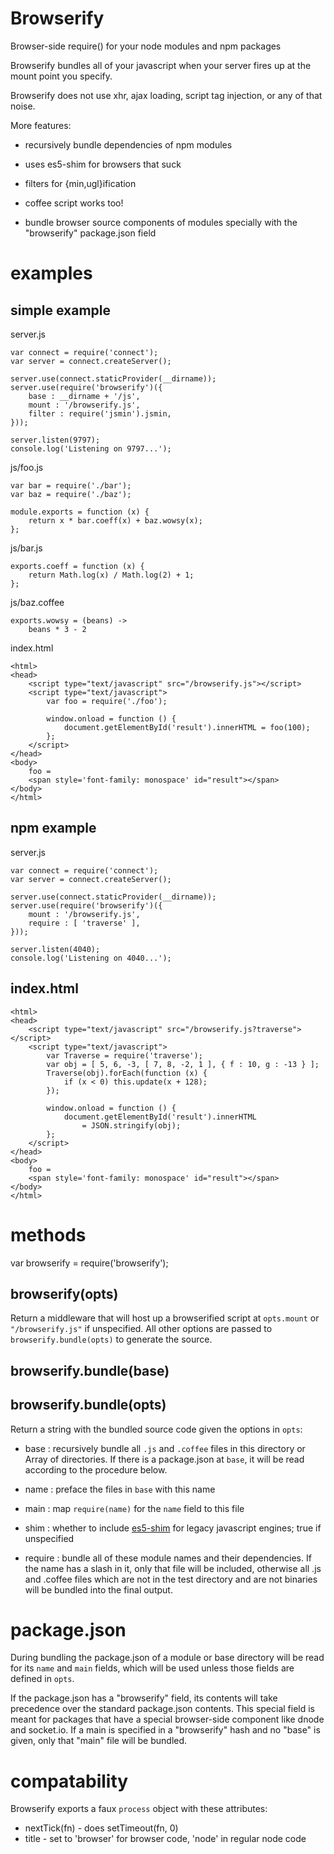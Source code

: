 Browserify
==========

Browser-side require() for your node modules and npm packages

Browserify bundles all of your javascript when your server fires up at the mount
point you specify.

Browserify does not use xhr, ajax loading, script tag injection, or any of that
noise.

More features:

* recursively bundle dependencies of npm modules

* uses es5-shim for browsers that suck

* filters for {min,ugl}ification

* coffee script works too!

* bundle browser source components of modules specially with the "browserify"
    package.json field

examples
========

simple example
--------------

server.js

    var connect = require('connect');
    var server = connect.createServer();
    
    server.use(connect.staticProvider(__dirname));
    server.use(require('browserify')({
        base : __dirname + '/js',
        mount : '/browserify.js',
        filter : require('jsmin').jsmin,
    }));
    
    server.listen(9797);
    console.log('Listening on 9797...');

js/foo.js

    var bar = require('./bar');
    var baz = require('./baz');

    module.exports = function (x) {
        return x * bar.coeff(x) + baz.wowsy(x);
    };

js/bar.js

    exports.coeff = function (x) {
        return Math.log(x) / Math.log(2) + 1;
    };

js/baz.coffee

    exports.wowsy = (beans) ->
        beans * 3 - 2

index.html

    <html>
    <head>
        <script type="text/javascript" src="/browserify.js"></script>
        <script type="text/javascript">
            var foo = require('./foo');
            
            window.onload = function () {
                document.getElementById('result').innerHTML = foo(100);
            };
        </script>
    </head>
    <body>
        foo =
        <span style='font-family: monospace' id="result"></span>
    </body>
    </html>

npm example
-----------

server.js

    var connect = require('connect');
    var server = connect.createServer();
    
    server.use(connect.staticProvider(__dirname));
    server.use(require('browserify')({
        mount : '/browserify.js',
        require : [ 'traverse' ],
    }));
    
    server.listen(4040);
    console.log('Listening on 4040...');

index.html
----------

    <html>
    <head>
        <script type="text/javascript" src="/browserify.js?traverse"></script>
        <script type="text/javascript">
            var Traverse = require('traverse');
            var obj = [ 5, 6, -3, [ 7, 8, -2, 1 ], { f : 10, g : -13 } ];
            Traverse(obj).forEach(function (x) {
                if (x < 0) this.update(x + 128);
            });
            
            window.onload = function () {
                document.getElementById('result').innerHTML
                    = JSON.stringify(obj);
            };
        </script>
    </head>
    <body>
        foo =
        <span style='font-family: monospace' id="result"></span>
    </body>
    </html>

methods
=======

var browserify = require('browserify');

browserify(opts)
----------------

Return a middleware that will host up a browserified script at `opts.mount` or
`"/browserify.js"` if unspecified. All other options are passed to
`browserify.bundle(opts)` to generate the source.

browserify.bundle(base)
-----------------------
browserify.bundle(opts)
-----------------------

Return a string with the bundled source code given the options in `opts`:

* base : recursively bundle all `.js` and `.coffee` files in this directory or
    Array of directories. If there is a package.json at `base`, it will be read
    according to the procedure below.

* name : preface the files in `base` with this name

* main : map `require(name)` for the `name` field to this file

* shim : whether to include [es5-shim](https://github.com/kriskowal/es5-shim)
    for legacy javascript engines; true if unspecified

* require : bundle all of these module names and their dependencies.
    If the name has a slash in it, only that file will be included, otherwise
    all .js and .coffee files which are not in the test directory and are not
    binaries will be bundled into the final output.

package.json
============

During bundling the package.json of a module or base directory will be read for
its `name` and `main` fields, which will be used unless those fields are defined
in `opts`.

If the package.json has a "browserify" field, its contents will take precedence
over the standard package.json contents. This special field is meant for
packages that have a special browser-side component like dnode and socket.io.
If a main is specified in a "browserify" hash and no "base" is given, only that
"main" file will be bundled.

compatability
=============

Browserify exports a faux `process` object with these attributes:

* nextTick(fn) - does setTimeout(fn, 0)
* title - set to 'browser' for browser code, 'node' in regular node code
